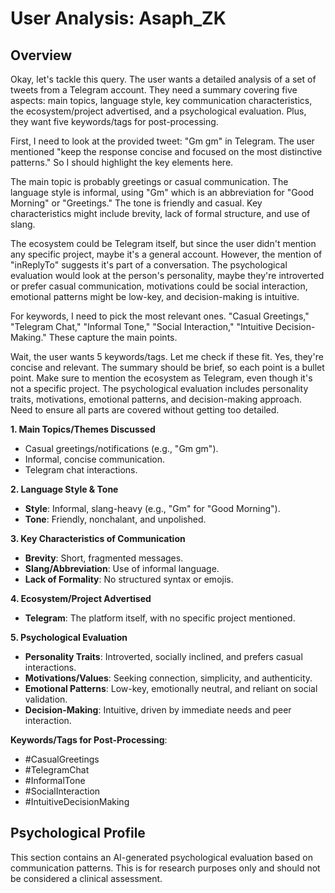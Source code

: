 # User Analysis: Asaph_ZK

## Overview

<think>
Okay, let's tackle this query. The user wants a detailed analysis of a set of tweets from a Telegram account. They need a summary covering five aspects: main topics, language style, key communication characteristics, the ecosystem/project advertised, and a psychological evaluation. Plus, they want five keywords/tags for post-processing.

First, I need to look at the provided tweet: "Gm gm" in Telegram. The user mentioned "keep the response concise and focused on the most distinctive patterns." So I should highlight the key elements here.

The main topic is probably greetings or casual communication. The language style is informal, using "Gm" which is an abbreviation for "Good Morning" or "Greetings." The tone is friendly and casual. Key characteristics might include brevity, lack of formal structure, and use of slang.

The ecosystem could be Telegram itself, but since the user didn't mention any specific project, maybe it's a general account. However, the mention of "inReplyTo" suggests it's part of a conversation. The psychological evaluation would look at the person's personality, maybe they're introverted or prefer casual communication, motivations could be social interaction, emotional patterns might be low-key, and decision-making is intuitive.

For keywords, I need to pick the most relevant ones. "Casual Greetings," "Telegram Chat," "Informal Tone," "Social Interaction," "Intuitive Decision-Making." These capture the main points.

Wait, the user wants 5 keywords/tags. Let me check if these fit. Yes, they're concise and relevant. The summary should be brief, so each point is a bullet point. Make sure to mention the ecosystem as Telegram, even though it's not a specific project. The psychological evaluation includes personality traits, motivations, emotional patterns, and decision-making approach. Need to ensure all parts are covered without getting too detailed.
</think>

**1. Main Topics/Themes Discussed**  
- Casual greetings/notifications (e.g., "Gm gm").  
- Informal, concise communication.  
- Telegram chat interactions.  

**2. Language Style & Tone**  
- **Style**: Informal, slang-heavy (e.g., "Gm" for "Good Morning").  
- **Tone**: Friendly, nonchalant, and unpolished.  

**3. Key Characteristics of Communication**  
- **Brevity**: Short, fragmented messages.  
- **Slang/Abbreviation**: Use of informal language.  
- **Lack of Formality**: No structured syntax or emojis.  

**4. Ecosystem/Project Advertised**  
- **Telegram**: The platform itself, with no specific project mentioned.  

**5. Psychological Evaluation**  
- **Personality Traits**: Introverted, socially inclined, and prefers casual interactions.  
- **Motivations/Values**: Seeking connection, simplicity, and authenticity.  
- **Emotional Patterns**: Low-key, emotionally neutral, and reliant on social validation.  
- **Decision-Making**: Intuitive, driven by immediate needs and peer interaction.  

**Keywords/Tags for Post-Processing**:  
- #CasualGreetings  
- #TelegramChat  
- #InformalTone  
- #SocialInteraction  
- #IntuitiveDecisionMaking

## Psychological Profile

This section contains an AI-generated psychological evaluation based on communication patterns. This is for research purposes only and should not be considered a clinical assessment.